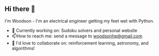 ## Hi there 👋

I'm Woodson - I'm an electrical engineer getting my feet wet with Python.

- 🧮 Currently working on: Sudoku solvers and personal website
- 📫How to reach me: send a message to woodsonhp@gmail.com
- 🌌 I'd love to collaborate on: reinforcement learning, astronomy, and algorithms!

<!--
**woodsonhp/woodsonhp** is a ✨ _special_ ✨ repository because its `README.md` (this file) appears on your GitHub profile.

Here are some ideas to get you started:

- 🔭 I’m currently working on ...
- 🌱 I’m currently learning ...
- 👯 I’m looking to collaborate on ...
- 🤔 I’m looking for help with ...
- 💬 Ask me about ...
- 📫 How to reach me: ...
- 😄 Pronouns: ...
- ⚡ Fun fact: ...
-->
